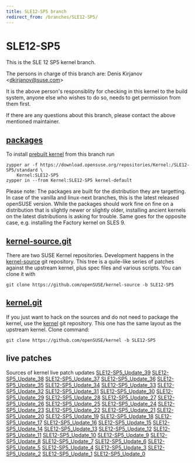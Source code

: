 ```yaml
---
title: SLE12-SP5 branch
redirect_from: /branches/SLE12-SP5/
---
```

# SLE12-SP5
This is the SLE 12 SP5 kernel branch.

The persons in charge of this branch are:
Denis Kirjanov <[dkirjanov@suse.com](mailto:dkirjanov@suse.com?subject=SLE12-SP5%20branch)>

It is the above person's responsiblity for checking in this kernel to
the build system, anyone else who wishes to do so, needs to get
permission from them first.

If there are any questions about this branch, please contact the above
mentioned maintainer.


## [packages](https://download.opensuse.org/repositories/Kernel:/SLE12-SP5)
To install
[prebuilt kernel](https://download.opensuse.org/repositories/Kernel:/SLE12-SP5)
from this branch run

```
zypper ar -f https://download.opensuse.org/repositories/Kernel:/SLE12-SP5/standard \
    Kernel:SLE12-SP5
zypper in --from Kernel:SLE12-SP5 kernel-default
```

Please note: The packages are built for the distribution they are
targetting. In case of the vanilla and linux-next branches, this is the
latest released openSUSE version. While the packages should work fine on
fine on a distribution that is slightly newer or slightly older,
installing ancient kernels on the latest distributions is asking for
trouble. Same goes for the opposite case, e.g. installing the Factory
kernel on SLES 9.

## [kernel-source.git](https://github.com/openSUSE/kernel-source/tree/SLE12-SP5)
There are two SUSE Kernel repositories. Development happens in the
[kernel-source](https://github.com/openSUSE/kernel-source/tree/SLE12-SP5)
git repository. This tree is a quile-like series of patches against the
upstream kernel, plus spec files and various scripts. You can clone it
with

```
git clone https://github.com/openSUSE/kernel-source -b SLE12-SP5
```

## [kernel.git](https://github.com/openSUSE/kernel/tree/SLE12-SP5)
If you just want to hack on the sources and do not need to package the
kernel, use the [kernel](https://github.com/openSUSE/kernel/tree/SLE12-SP5)
git repository. This one has the same layout as the upstream kernel. Clone
command:

```
git clone https://github.com/openSUSE/kernel -b SLE12-SP5
```

## live patches
Sources of kernel live patch updates [SLE12-SP5_Update_39](https://github.com/SUSE/kernel-livepatch/tree/SLE12-SP5_Update_39) [SLE12-SP5_Update_38](https://github.com/SUSE/kernel-livepatch/tree/SLE12-SP5_Update_38) [SLE12-SP5_Update_37](https://github.com/SUSE/kernel-livepatch/tree/SLE12-SP5_Update_37) [SLE12-SP5_Update_36](https://github.com/SUSE/kernel-livepatch/tree/SLE12-SP5_Update_36) [SLE12-SP5_Update_35](https://github.com/SUSE/kernel-livepatch/tree/SLE12-SP5_Update_35) [SLE12-SP5_Update_34](https://github.com/SUSE/kernel-livepatch/tree/SLE12-SP5_Update_34) [SLE12-SP5_Update_33](https://github.com/SUSE/kernel-livepatch/tree/SLE12-SP5_Update_33) [SLE12-SP5_Update_32](https://github.com/SUSE/kernel-livepatch/tree/SLE12-SP5_Update_32) [SLE12-SP5_Update_31](https://github.com/SUSE/kernel-livepatch/tree/SLE12-SP5_Update_31) [SLE12-SP5_Update_30](https://github.com/SUSE/kernel-livepatch/tree/SLE12-SP5_Update_30) [SLE12-SP5_Update_29](https://github.com/SUSE/kernel-livepatch/tree/SLE12-SP5_Update_29) [SLE12-SP5_Update_28](https://github.com/SUSE/kernel-livepatch/tree/SLE12-SP5_Update_28) [SLE12-SP5_Update_27](https://github.com/SUSE/kernel-livepatch/tree/SLE12-SP5_Update_27) [SLE12-SP5_Update_26](https://github.com/SUSE/kernel-livepatch/tree/SLE12-SP5_Update_26) [SLE12-SP5_Update_25](https://github.com/SUSE/kernel-livepatch/tree/SLE12-SP5_Update_25) [SLE12-SP5_Update_24](https://github.com/SUSE/kernel-livepatch/tree/SLE12-SP5_Update_24) [SLE12-SP5_Update_23](https://github.com/SUSE/kernel-livepatch/tree/SLE12-SP5_Update_23) [SLE12-SP5_Update_22](https://github.com/SUSE/kernel-livepatch/tree/SLE12-SP5_Update_22) [SLE12-SP5_Update_21](https://github.com/SUSE/kernel-livepatch/tree/SLE12-SP5_Update_21) [SLE12-SP5_Update_20](https://github.com/SUSE/kernel-livepatch/tree/SLE12-SP5_Update_20) [SLE12-SP5_Update_19](https://github.com/SUSE/kernel-livepatch/tree/SLE12-SP5_Update_19) [SLE12-SP5_Update_18](https://github.com/SUSE/kernel-livepatch/tree/SLE12-SP5_Update_18) [SLE12-SP5_Update_17](https://github.com/SUSE/kernel-livepatch/tree/SLE12-SP5_Update_17) [SLE12-SP5_Update_16](https://github.com/SUSE/kernel-livepatch/tree/SLE12-SP5_Update_16) [SLE12-SP5_Update_15](https://github.com/SUSE/kernel-livepatch/tree/SLE12-SP5_Update_15) [SLE12-SP5_Update_14](https://github.com/SUSE/kernel-livepatch/tree/SLE12-SP5_Update_14) [SLE12-SP5_Update_13](https://github.com/SUSE/kernel-livepatch/tree/SLE12-SP5_Update_13) [SLE12-SP5_Update_12](https://github.com/SUSE/kernel-livepatch/tree/SLE12-SP5_Update_12) [SLE12-SP5_Update_11](https://github.com/SUSE/kernel-livepatch/tree/SLE12-SP5_Update_11) [SLE12-SP5_Update_10](https://github.com/SUSE/kernel-livepatch/tree/SLE12-SP5_Update_10) [SLE12-SP5_Update_9](https://github.com/SUSE/kernel-livepatch/tree/SLE12-SP5_Update_9) [SLE12-SP5_Update_8](https://github.com/SUSE/kernel-livepatch/tree/SLE12-SP5_Update_8) [SLE12-SP5_Update_7](https://github.com/SUSE/kernel-livepatch/tree/SLE12-SP5_Update_7) [SLE12-SP5_Update_6](https://github.com/SUSE/kernel-livepatch/tree/SLE12-SP5_Update_6) [SLE12-SP5_Update_5](https://github.com/SUSE/kernel-livepatch/tree/SLE12-SP5_Update_5) [SLE12-SP5_Update_4](https://github.com/SUSE/kernel-livepatch/tree/SLE12-SP5_Update_4) [SLE12-SP5_Update_3](https://github.com/SUSE/kernel-livepatch/tree/SLE12-SP5_Update_3) [SLE12-SP5_Update_2](https://github.com/SUSE/kernel-livepatch/tree/SLE12-SP5_Update_2) [SLE12-SP5_Update_1](https://github.com/SUSE/kernel-livepatch/tree/SLE12-SP5_Update_1) [SLE12-SP5_Update_0](https://github.com/SUSE/kernel-livepatch/tree/SLE12-SP5_Update_0)
